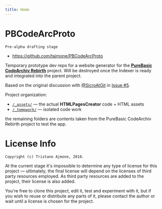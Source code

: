 ```yaml
---
title: Home
---
```


# PBCodeArcProto

    Pre-alpha drafting stage

- https://github.com/tajmone/PBCodeArcProto

Temporary prototype dev repo for a website generator for the __[PureBasic CodeArchiv Rebirth]__ project. Will be destroyed once the Indexer is ready and integrated into the parent project.

Based on the original discussion with [@SicroAtGit] in [Issue #5].

Project organization:

- [`/_assets/`](./_assets) — the actual __HTMLPagesCreator__ code + HTML assets
- [`/_tempwork/`](./_tempwork) — isolated code work

the remaining folders are contents taken from the PureBasic CodeArchiv Rebirth project to test the app.



# License Info

    Copyright (c) Tristano Ajmone, 2018.

At the current stage it's impossible to determine any type of license for this project — ultimately, the final license will depend on the licenses of third party resources employed. As third party resources are added to the project, their license is also added.

You're free to clone this project, edit it, test and experiment with it, but if you wish to reuse or distribute any parts of it, please contact the author or wait until a license is chosen for the project.




[PureBasic CodeArchiv Rebirth]: https://github.com/SicroAtGit/PureBasic-CodeArchive-Rebirth "Visit the 'PureBasic CodeArchiv Rebirth' repository"

[Issue #5]: https://github.com/SicroAtGit/PureBasic-CodeArchive-Rebirth/issues/5

[@SicroAtGit]: https://github.com/SicroAtGit "View @SicroAtGit's GitHub profile"
[@tajmone]: https://github.com/tajmone "View @tajmone's GitHub profile"
